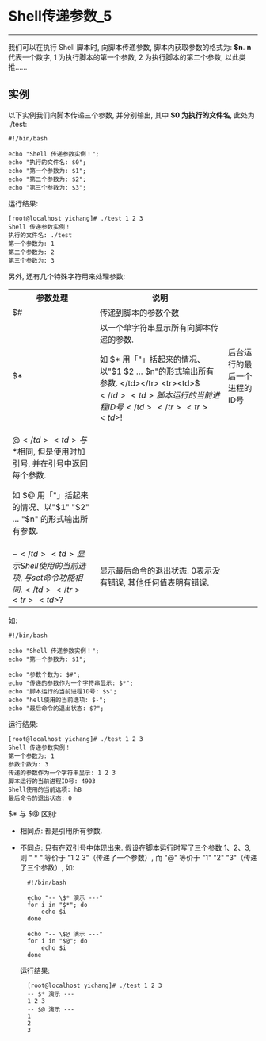 # Shell传递参数_5

---

我们可以在执行 Shell 脚本时, 向脚本传递参数, 脚本内获取参数的格式为: **$n**.  **n** 代表一个数字, 1 为执行脚本的第一个参数, 2 为执行脚本的第二个参数, 以此类推……

## 实例

以下实例我们向脚本传递三个参数, 并分别输出, 其中 **$0 为执行的文件名**, 此处为 ./test: 

	#!/bin/bash
	
	echo "Shell 传递参数实例！";
	echo "执行的文件名: $0";
	echo "第一个参数为: $1";
	echo "第二个参数为: $2";
	echo "第三个参数为: $3";

运行结果: 

	[root@localhost yichang]# ./test 1 2 3
	Shell 传递参数实例！
	执行的文件名: ./test
	第一个参数为: 1
	第二个参数为: 2
	第三个参数为: 3

另外, 还有几个特殊字符用来处理参数: 

<table cellspacing="0">
	<tr><th>参数处理</th><th>说明</th></tr>
	<tr><td>$#</td><td>传递到脚本的参数个数</td></tr>
	<tr><td>$*</td><td>以一个单字符串显示所有向脚本传递的参数. 

如 $* 用「"」括起来的情况、以"$1 $2 … $n"的形式输出所有参数. </td></tr>
	<tr><td>$$</td><td>脚本运行的当前进程ID号</td></tr>
	<tr><td>$!</td><td>后台运行的最后一个进程的ID号</td></tr>
	<tr><td>$@</td><td>与$\*相同, 但是使用时加引号, 并在引号中返回每个参数. 

如 $@ 用「"」括起来的情况、以"$1" "$2" … "$n" 的形式输出所有参数. </td></tr>
	<tr><td>$-</td><td>显示Shell使用的当前选项, 与set命令功能相同. </td></tr>
	<tr><td>$?</td><td>显示最后命令的退出状态. 0表示没有错误, 其他任何值表明有错误. </td></tr>
<table>

如: 

	#!/bin/bash

	echo "Shell 传递参数实例！";
	echo "第一个参数为: $1";
	
	echo "参数个数为: $#";
	echo "传递的参数作为一个字符串显示: $*";
	echo "脚本运行的当前进程ID号: $$";
	echo "hell使用的当前选项: $-";
	echo "最后命令的退出状态: $?";

运行结果: 

	[root@localhost yichang]# ./test 1 2 3
	Shell 传递参数实例！
	第一个参数为: 1
	参数个数为: 3
	传递的参数作为一个字符串显示: 1 2 3
	脚本运行的当前进程ID号: 4903
	Shell使用的当前选项: hB
	最后命令的退出状态: 0

$* 与 $@ 区别: 

* 相同点: 都是引用所有参数. 
* 不同点: 只有在双引号中体现出来. 假设在脚本运行时写了三个参数 1、2、3, 则 " * " 等价于 "1 2 3"（传递了一个参数）, 而 "@" 等价于 "1" "2" "3"（传递了三个参数）, 如:

		#!/bin/bash

		echo "-- \$* 演示 ---"
		for i in "$*"; do
		    echo $i
		done
		
		echo "-- \$@ 演示 ---"
		for i in "$@"; do
		    echo $i
		done

	运行结果: 
	
		[root@localhost yichang]# ./test 1 2 3
		-- $* 演示 ---
		1 2 3
		-- $@ 演示 ---
		1
		2
		3